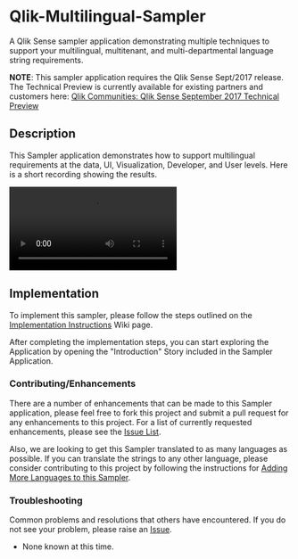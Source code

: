 # Qlik-Multilingual-Sampler
A Qlik Sense sampler application demonstrating multiple techniques to support your multilingual, multitenant, and multi-departmental language string requirements.

**NOTE**: This sampler application requires the Qlik Sense Sept/2017 release. The Technical Preview is currently available for existing partners and customers here: [Qlik Communities: Qlik Sense September 2017 Technical Preview](https://community.qlik.com/blogs/technicalbulletin/2017/08/22/qlik-sense-september-2017-technical-preview-is-now-available)

## Description
This Sampler application demonstrates how to support multilingual requirements at the data, UI, Visualization, Developer, and User levels. Here is a short recording showing the results.

![Multilingual Video](https://github.com/newmans99/Qlik-Multilingual-Sampler/git_resources/language_switch.mp4)

## Implementation
To implement this sampler, please follow the steps outlined on the [Implementation Instructions](https://github.com/newmans99/Qlik-Multilingual-Sampler/wiki/Full-Implementation) Wiki page. 

After completing the implementation steps, you can start exploring the Application by opening the "Introduction" Story included in the Sampler Application.

### Contributing/Enhancements
There are a number of enhancements that can be made to this Sampler application, please feel free to fork this project and submit a pull request for any enhancements to this project. For a list of currently requested enhancements, please see the [Issue List](https://github.com/newmans99/Qlik-Multilingual-Sampler/issues).

Also, we are looking to get this Sampler translated to as many languages as possible. If you can translate the strings to any other language, please consider contributing to this project by following the instructions for [Adding More Languages to this Sampler](https://github.com/newmans99/Qlik-Multilingual-Sampler/wiki/How-to-add-more-languages-to-this-Sampler).

### Troubleshooting
Common problems and resolutions that others have encountered. If you do not see your problem, please raise an [Issue](https://github.com/newmans99/Qlik-Multilingual-Sampler/issues).

* None known at this time.
